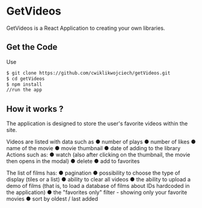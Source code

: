# GetVideos

GetVideos is a React Application to creating your own libraries.

## Get the Code

Use

```bash
$ git clone https://github.com/cwiklikwojciech/getVideos.git
$ cd getVideos
$ npm install
//run the app
```

## How it works ?

The application is designed to store the user's favorite videos within the site.

Videos are listed with data such as
● number of plays
● number of likes
● name of the movie
● movie thumbnail
● date of adding to the library
Actions such as:
● watch (also after clicking on the thumbnail, the movie then opens in the modal)
● delete
● add to favorites

The list of films has:
● pagination
● possibility to choose the type of display (tiles or a list)
● ability to clear all videos
● the ability to upload a demo of films (that is, to load a database of films about
IDs hardcoded in the application)
● the "favorites only" filter - showing only your favorite movies
● sort by oldest / last added

